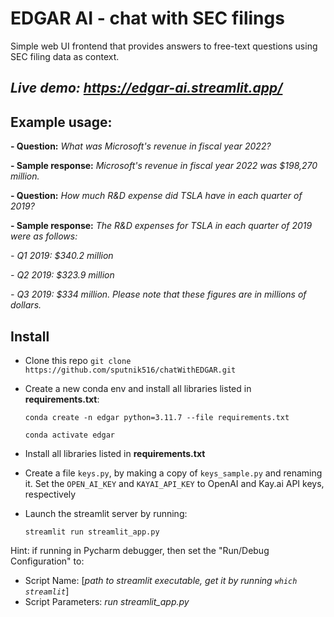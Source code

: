 # EDGAR AI - chat with SEC filings
Simple web UI frontend that provides answers to free-text questions
using SEC filing data as context.

## _Live demo: https://edgar-ai.streamlit.app/_

## Example usage:
**- Question:** _What was Microsoft's revenue in fiscal year 2022?_

**- Sample response:** _Microsoft's revenue in fiscal year 2022 was $198,270 million._




**- Question:** _How much R&D expense did TSLA have in each quarter of 2019?_

**- Sample response:** 
_The R&D expenses for TSLA in each quarter of 2019 were as follows:_
  
_- Q1 2019: $340.2 million_

_- Q2 2019: $323.9 million_

_- Q3 2019: $334 million. Please note that these figures are in millions of dollars._

## Install
- Clone this repo `git clone https://github.com/sputnik516/chatWithEDGAR.git`
- Create a new conda env and install all libraries listed in **requirements.txt**:
    
    `conda create -n edgar python=3.11.7 --file requirements.txt`

    `conda activate edgar`
- Install all libraries listed in **requirements.txt**
- Create a file `keys.py`, by making a copy of `keys_sample.py` and renaming it.
    Set the `OPEN_AI_KEY` and `KAYAI_API_KEY` to OpenAI and Kay.ai API keys, respectively
- Launch the streamlit server by running:

    `streamlit run streamlit_app.py`
    
Hint: if running in Pycharm debugger, then set the "Run/Debug Configuration" to:
    
- Script Name: [_path to streamlit executable, get it by running `which streamlit`_]
- Script Parameters: _run streamlit_app.py_

